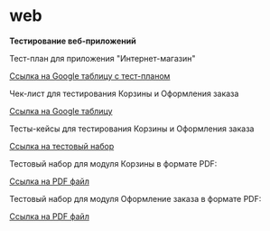 # web
**Тестирование веб-приложений**

Тест-план для приложения "Интернет-магазин"

[Ссылка на Google таблицу с тест-планом](https://docs.google.com/spreadsheets/d/1zxcMc61QEJYnZZRdTpQEl5DcTNotMYoDTigiqpdGXkQ/edit?usp=sharing)

Чек-лист для тестирования Корзины и Оформления заказа

[Ссылка на Google таблицу](https://docs.google.com/spreadsheets/d/1JSr7-QDefEhA3EuwYRQ9RDDXSCT-j5sF8ssgT62qvXI/edit?gid=0#gid=0&range=A73:A93)
 
Тесты-кейсы для тестирования Корзины и Оформления заказа

[Ссылка на тестовый набор](https://app.qase.io/project/G10?author=336&previewMode=side&suite=140)

Тестовый набор для модуля Корзины в формате PDF:

[Ссылка на PDF файл](https://github.com/natlaxmat/web/blob/main/Cart_management.pdf)

Тестовый набор для модуля Оформление заказа в формате PDF:

[Ссылка на PDF файл](https://github.com/natlaxmat/web/blob/main/Order_management.pdf)
